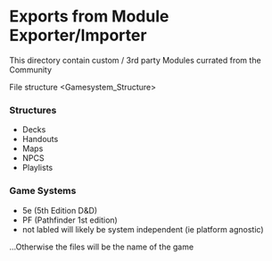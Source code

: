# Exports from Module Exporter/Importer 

This directory contain custom / 3rd party Modules currated from the Community 


File structure <Gamesystem_Structure>


### Structures
* Decks
* Handouts
* Maps
* NPCS
* Playlists

### Game Systems
* 5e (5th Edition D&D)
* PF (Pathfinder 1st edition)
* not labled will likely be system independent (ie platform agnostic)


...Otherwise the files will be the name of the game


